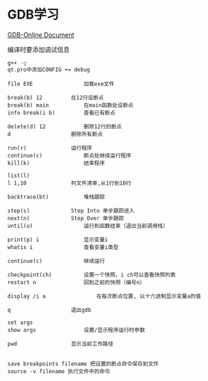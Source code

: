 # GDB学习


[GDB-Online Document](https://sourceware.org/gdb/current/onlinedocs/gdb/index.html)

编译时要添加调试信息

```bash
g++ -g
qt.pro中添加CONFIG += debug
```


```text
file EXE				加载exe文件

break(b) 12			在12行设断点
break(b) main 			在main函数处设断点
info break(i b)			查看已有断点

delete(d) 12			删除12行的断点
d 					删除所有断点 

run(r)				运行程序 
continue(c)				断点处继续运行程序 
kill(k) 				结束程序

list(l)
l 1,10				列文件清单,从1行到10行

backtrace(bt)			堆栈跟踪

step(s)				Step Into 单步跟踪进入 
next(n)				Step Over 单步跟踪
until(u)				运行到函数结束（退出当前调用栈）

print(p) i				显示变量i
whatis i				查看变量i类型

continue(c)				继续运行

checkpoint(ch)			设置一个快照，i ch可以查看快照列表
restart n				回到之前的快照（编号n）

display /i a				在每次断点位置, 以十六进制显示变量a的值

q					退出gdb

set args
show args				设置/显示程序运行时参数

pwd					显示当前工作路径


save breakpoints filename 把设置的断点命令保存到文件
source -v filename 执行文件中的命令
```

